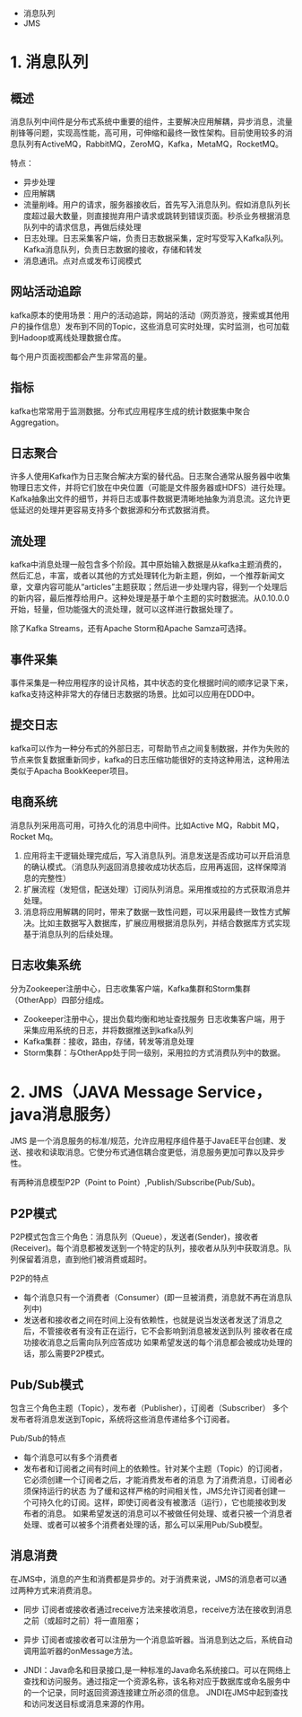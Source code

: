 * 消息队列
* JMS

# 1. 消息队列

## 概述

消息队列中间件是分布式系统中重要的组件，主要解决应用解耦，异步消息，流量削锋等问题，实现高性能，高可用，可伸缩和最终一致性架构。目前使用较多的消息队列有ActiveMQ，RabbitMQ，ZeroMQ，Kafka，MetaMQ，RocketMQ。

特点：
* 异步处理
* 应用解耦
* 流量削峰。用户的请求，服务器接收后，首先写入消息队列。假如消息队列长度超过最大数量，则直接抛弃用户请求或跳转到错误页面。秒杀业务根据消息队列中的请求信息，再做后续处理
* 日志处理。日志采集客户端，负责日志数据采集，定时写受写入Kafka队列。Kafka消息队列，负责日志数据的接收，存储和转发
* 消息通讯。点对点或发布订阅模式

## 网站活动追踪

kafka原本的使用场景：用户的活动追踪，网站的活动（网页游览，搜索或其他用户的操作信息）发布到不同的Topic，这些消息可实时处理，实时监测，也可加载到Hadoop或离线处理数据仓库。

每个用户页面视图都会产生非常高的量。

## 指标

kafka也常常用于监测数据。分布式应用程序生成的统计数据集中聚合Aggregation。

## 日志聚合

许多人使用Kafka作为日志聚合解决方案的替代品。日志聚合通常从服务器中收集物理日志文件，并将它们放在中央位置（可能是文件服务器或HDFS）进行处理。Kafka抽象出文件的细节，并将日志或事件数据更清晰地抽象为消息流。这允许更低延迟的处理并更容易支持多个数据源和分布式数据消费。

## 流处理

kafka中消息处理一般包含多个阶段。其中原始输入数据是从kafka主题消费的，然后汇总，丰富，或者以其他的方式处理转化为新主题，例如，一个推荐新闻文章，文章内容可能从“articles”主题获取；然后进一步处理内容，得到一个处理后的新内容，最后推荐给用户。这种处理是基于单个主题的实时数据流。从0.10.0.0开始，轻量，但功能强大的流处理，就可以这样进行数据处理了。

除了Kafka Streams，还有Apache Storm和Apache Samza可选择。

## 事件采集

事件采集是一种应用程序的设计风格，其中状态的变化根据时间的顺序记录下来，kafka支持这种非常大的存储日志数据的场景。比如可以应用在DDD中。

## 提交日志

kafka可以作为一种分布式的外部日志，可帮助节点之间复制数据，并作为失败的节点来恢复数据重新同步，kafka的日志压缩功能很好的支持这种用法，这种用法类似于Apacha BookKeeper项目。

## 电商系统

消息队列采用高可用，可持久化的消息中间件。比如Active MQ，Rabbit MQ，Rocket Mq。

1. 应用将主干逻辑处理完成后，写入消息队列。消息发送是否成功可以开启消息的确认模式。（消息队列返回消息接收成功状态后，应用再返回，这样保障消息的完整性）
2. 扩展流程（发短信，配送处理）订阅队列消息。采用推或拉的方式获取消息并处理。
3. 消息将应用解耦的同时，带来了数据一致性问题，可以采用最终一致性方式解决。比如主数据写入数据库，扩展应用根据消息队列，并结合数据库方式实现基于消息队列的后续处理。

## 日志收集系统

分为Zookeeper注册中心，日志收集客户端，Kafka集群和Storm集群（OtherApp）四部分组成。

* Zookeeper注册中心，提出负载均衡和地址查找服务
日志收集客户端，用于采集应用系统的日志，并将数据推送到kafka队列
* Kafka集群：接收，路由，存储，转发等消息处理
* Storm集群：与OtherApp处于同一级别，采用拉的方式消费队列中的数据。

# 2. JMS（JAVA Message Service，java消息服务）

JMS 是一个消息服务的标准/规范，允许应用程序组件基于JavaEE平台创建、发送、接收和读取消息。它使分布式通信耦合度更低，消息服务更加可靠以及异步性。

有两种消息模型P2P（Point to Point）,Publish/Subscribe(Pub/Sub)。

## P2P模式

P2P模式包含三个角色：消息队列（Queue），发送者(Sender)，接收者(Receiver)。每个消息都被发送到一个特定的队列，接收者从队列中获取消息。队列保留着消息，直到他们被消费或超时。

P2P的特点

* 每个消息只有一个消费者（Consumer）(即一旦被消费，消息就不再在消息队列中)
* 发送者和接收者之间在时间上没有依赖性，也就是说当发送者发送了消息之后，不管接收者有没有正在运行，它不会影响到消息被发送到队列
接收者在成功接收消息之后需向队列应答成功 
如果希望发送的每个消息都会被成功处理的话，那么需要P2P模式。

## Pub/Sub模式

包含三个角色主题（Topic），发布者（Publisher），订阅者（Subscriber） 多个发布者将消息发送到Topic，系统将这些消息传递给多个订阅者。

Pub/Sub的特点
* 每个消息可以有多个消费者
* 发布者和订阅者之间有时间上的依赖性。针对某个主题（Topic）的订阅者，它必须创建一个订阅者之后，才能消费发布者的消息
为了消费消息，订阅者必须保持运行的状态
为了缓和这样严格的时间相关性，JMS允许订阅者创建一个可持久化的订阅。这样，即使订阅者没有被激活（运行），它也能接收到发布者的消息。
如果希望发送的消息可以不被做任何处理、或者只被一个消息者处理、或者可以被多个消费者处理的话，那么可以采用Pub/Sub模型。

## 消息消费
在JMS中，消息的产生和消费都是异步的。对于消费来说，JMS的消息者可以通过两种方式来消费消息。

* 同步
订阅者或接收者通过receive方法来接收消息，receive方法在接收到消息之前（或超时之前）将一直阻塞；

* 异步
订阅者或接收者可以注册为一个消息监听器。当消息到达之后，系统自动调用监听器的onMessage方法。

* JNDI：Java命名和目录接口,是一种标准的Java命名系统接口。可以在网络上查找和访问服务。通过指定一个资源名称，该名称对应于数据库或命名服务中的一个记录，同时返回资源连接建立所必须的信息。
JNDI在JMS中起到查找和访问发送目标或消息来源的作用。